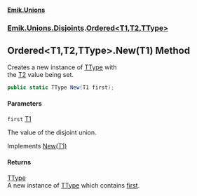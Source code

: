 #### [Emik.Unions](index.md 'index')
### [Emik.Unions.Disjoints](Emik.Unions.Disjoints.md 'Emik.Unions.Disjoints').[Ordered&lt;T1,T2,TType&gt;](Ordered{T1,T2,TType}.md 'Emik.Unions.Disjoints.Ordered<T1,T2,TType>')

## Ordered<T1,T2,TType>.New(T1) Method

Creates a new instance of [TType](Ordered{T1,T2,TType}.md#Emik.Unions.Disjoints.Ordered_T1,T2,TType_.TType 'Emik.Unions.Disjoints.Ordered<T1,T2,TType>.TType') with  
the [T2](Ordered{T1,T2,TType}.md#Emik.Unions.Disjoints.Ordered_T1,T2,TType_.T2 'Emik.Unions.Disjoints.Ordered<T1,T2,TType>.T2') value being set.

```csharp
public static TType New(T1 first);
```
#### Parameters

<a name='Emik.Unions.Disjoints.Ordered_T1,T2,TType_.New(T1).first'></a>

`first` [T1](Ordered{T1,T2,TType}.md#Emik.Unions.Disjoints.Ordered_T1,T2,TType_.T1 'Emik.Unions.Disjoints.Ordered<T1,T2,TType>.T1')

The value of the disjoint union.

Implements [New(T1)](IFactories{T1,T2,TType}.New(T1).md 'Emik.Unions.Disjoints.IFactories<T1,T2,TType>.New(T1)')

#### Returns
[TType](Ordered{T1,T2,TType}.md#Emik.Unions.Disjoints.Ordered_T1,T2,TType_.TType 'Emik.Unions.Disjoints.Ordered<T1,T2,TType>.TType')  
A new instance of [TType](Ordered{T1,T2,TType}.md#Emik.Unions.Disjoints.Ordered_T1,T2,TType_.TType 'Emik.Unions.Disjoints.Ordered<T1,T2,TType>.TType') which contains [first](Ordered{T1,T2,TType}.New(T1).md#Emik.Unions.Disjoints.Ordered_T1,T2,TType_.New(T1).first 'Emik.Unions.Disjoints.Ordered<T1,T2,TType>.New(T1).first').